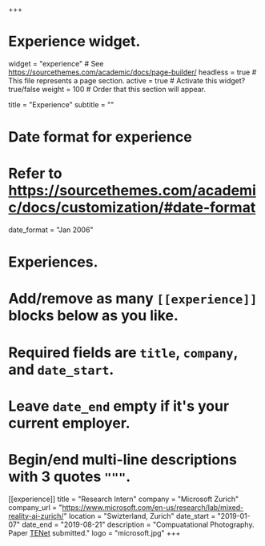 +++
# Experience widget.
widget = "experience"  # See https://sourcethemes.com/academic/docs/page-builder/
headless = true  # This file represents a page section.
active = true  # Activate this widget? true/false
weight = 100  # Order that this section will appear.

title = "Experience"
subtitle = ""

# Date format for experience
#   Refer to https://sourcethemes.com/academic/docs/customization/#date-format
date_format = "Jan 2006"

# Experiences.
#   Add/remove as many `[[experience]]` blocks below as you like.
#   Required fields are `title`, `company`, and `date_start`.
#   Leave `date_end` empty if it's your current employer.
#   Begin/end multi-line descriptions with 3 quotes `"""`.
[[experience]]
  title = "Research Intern"
  company = "Microsoft Zurich"
  company_url = "https://www.microsoft.com/en-us/research/lab/mixed-reality-ai-zurich/"
  location = "Swizterland, Zurich"
  date_start = "2019-01-07"
  date_end = "2019-08-21"
  description = "Compuatational Photography. Paper [TENet](https://arxiv.org/abs/1905.02538) submitted."
  logo = "microsoft.jpg"
+++
